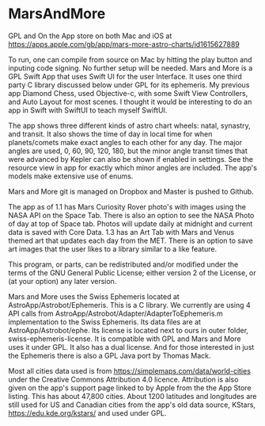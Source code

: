 # MarsAndMore
GPL and On the App store on both Mac and iOS at https://apps.apple.com/gb/app/mars-more-astro-charts/id1615627889

To run, one can compile from source on Mac by hitting the play button and inputing code signing. No further setup will be needed.  Mars and More is a GPL Swift App that uses Swift UI for the user Interface. It uses one third party C library discussed below under GPL for its ephemeris. My previous app Diamond Chess, used Objective-c, with some Swift View Controllers, and Auto Layout for most scenes. I thought it would be interesting to do an app in Swift with SwiftUI to teach myself SwiftUI.

The app shows three different kinds of astro chart wheels: natal, synastry, and transit. It also shows the time of day in local time for when planets/comets make exact angles to each other for any day. The major angles are used, 0, 60, 90, 120, 180, but the minor angle transit times that were advanced by Kepler can also be shown if enabled in settings.  See the resource view in app for exactly which minor angles are included. The app's models make extensive use of enums.

Mars and More git is managed on Dropbox and Master is pushed to Github.

The app as of 1.1 has Mars Curiosity Rover photo's with images using the NASA API on the Space Tab. There is also an option to see the NASA Photo of day at top of Space tab. Photos will update daily at midnight and current data is saved with Core Data. 1.3 has an Art Tab with Mars and Venus themed art that updates each day from the MET. There is an option to save art images that the user likes to a library similar to a like feature.

This program, or parts, can be redistributed and/or modified under the terms of the GNU General Public License; either version 2 of the License, or (at your option) any later version.

Mars and More uses the Swiss Ephemeris located at AstroApp/Astrobot/Ephemeris. This is a C library. We currently are using 4 API calls from AstroApp/Astrobot/Adapter/AdapterToEphemeris.m implementation to the Swiss Ephemeris.  Its data files are at AstroApp/Astrobot/ephe. Its license is located next to ours in outer folder, swiss-ephemeris-license. It is compatible with GPL and Mars and More uses it under GPL. It also has a dual license. And for those interested in just the Ephemeris there is also a GPL Java port by Thomas Mack.

Most all cities data used is from https://simplemaps.com/data/world-cities under the Creative Commons Attribution 4.0 licence. Attribution is also given on the app's support page linked to by Apple from the the App Store listing.  This has about 47,800 cities. About 1200 latitudes and longitudes are still used for US and Canadian cities from the app's old data source, KStars, https://edu.kde.org/kstars/ and used under GPL. 

